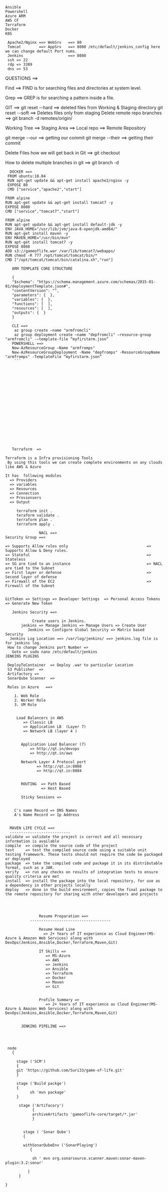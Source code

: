 ```
Ansible 
Powershell
Azure ARM 
AWS CF 
Terraform 
Docker 
K8S 
```

     Apache2/Nginx ==> WebSrv   ==> 80
	 Tomcat        ==> AppSrv   ==> 8080 /etc/default/jenkins_config here we can change default Port nums.
	 Jenkins                    ==> 8080
	 ssh => 22
	 rdp => 3389
	 dns => 53
	 
	 

QUESTIONS ==>
 

Find ==> FIND is for searching files and directories at system level.

Grep ==> GREP is for searching a pattern inside a file. 
  
  
  GIT ==>
    git reset --hard ==> deleted files from Working & Staging directory 
	git reset --soft ==> Deletes files only from staging 
	Delete remote repo branches ==> git branch -d remotes/origin/<branchName>
	
   Working Tree ==> Staging Area  ==> Local repo   ==> Remote Repository
   
   git merge --our   ==> getting our commit 
   git merge --their ==> getting their commit 
   

   Delete Files how we will get back in Git  ==> git checkout 
    
   How to delete multiple branches in git ==> git branch -d <branchName>	
   
```   
  DOCKER ==>
 FROM ubuntu:18.04
 RUN apt-get update && apt-get install apache2/nginx -y 
 EXPOSE 80
 CMD ["service","apache2","start"]
 ```
 
 ```
 FROM alpine
 RUN apt-get update && apt-get install tomcat7 -y
 EXPOSE 8080
 CMD ["service","tomcat7","start"]
 ```

 ```
 FROM alpine
 RUN apt-get update && apt-get install default-jdk -y
 ENV JAVA_HOME="/usr/lib/jvm/java-8-openjdk-amd64/"
 RUN apt-get install maven -y
 ENV MAVEN_HOME="/usr/bin/mvn"
 RUN apt-get install tomcat7 -y 
 EXPOSE 8080
 ADD s3://gameoflife.war /var/lib/tomcat7/webapps/ 
 RUN chmod -R 777 /opt/tomcat/tomcat/bin/*
 CMD ["/opt/tomcat/tomcat/bin/catalina.sh","run"]
 ```
 
 
 ```
    ARM TEMPLATE CORE STRUCTURE 
	
	{
    "$schema": "https://schema.management.azure.com/schemas/2015-01-01/deploymentTemplate.json#",
    "contentVersion": "",
    "parameters": {  },
    "variables": {  },
    "functions": [  ],
    "resources": [  ],
    "outputs": {  }
    }
	
	CLI ==>
	 az group create –name "armfromcli"
	 az group deployment create –name "depfromcli" –resource-group "armfromcli" -–template-file “myfirstarm.json”
	POWERSHELL ==>
    New-AzResourceGroup –Name "armfromps"
    New-AzResourceGroupDeployment -Name "depfromps" -ResourceGroupName "armfromps" -TemplateFile “myfirstarm.json”  	
	 ```
   
 
 
 
 
 
 
   
   
   
   
   
   
   
   
   
   
   
   
    Terraform  =>
 
 Terraform is a Infra provisioning Tools 
  By using this tools we can create complete environments on any clouds like AWS & Azure

It has  following modules
   => Providers
   => variables 
   => Resources 
   => Connection
   => Provionsers
   => Output
      
	  terraform init .
	  teraform validate .
	  terraform plan .
	  terraform apply .
   
                NACL ==>                                                    Security Group ==>

 => Supports Allow rules only 									=> Supports Allow & Deny rules.
 => Stateful													=> Stateless
 => SG are tied to an instance 									=> NACL are tied to the Subnet
 => First layer or defense                                      => Second layer of defense  		 
 => Firewall of the EC2                                         => Firewall of the Subnet 


GitToken => Settings => Developer Settings  => Personal Access Tokens => Generate New Token 

    Jenkins Security ==> 
	        
			 Create users in Jenkins.
		jenkins => Manage Jenkins => Manage Users => Create User  
	       Jenkins => Configure Global Security => Matrix based Security  
   Jenkins Log Location ==> /var/log/jenkins/ ==> jenkins.log file is for jenkins log.
  How to change Jenkins port Number =>
    Goto => sudo nano /etc/default/jenkins
JENKINS PLUGINS 

  DeployToContainer  => Deploy .war to particular Location 
  S3 Publisher  => 
  Artifactory =>
  SonarQube Scanner  =>
  
  Roles in Azure   ==>
  
     1. Web Role
	 2. Worker Role
	 3. VM Role
	 
	 
	  Load Balancers in AWS 
	     => Classic LB
		 => Application LB  (Layer 7)
		 => Network LB (layer 4 )
		 
		 
		Application Load Balancer (7)
		    => http://qt.in/devops
			=> http://qt.in/aws
			
	    Network Layer 4 Protocol port
               => http://qt.in:8080
               => http://qt.in:8084	


        ROUTING  => Path Based 
                 => Host Based 	

        Sticky Sessions => 	
 

     C's name Record => DNS Names
     A's Name Record =>	Ip Address


   MAVEN LIFE CYCLE ==>
   ---------------------------
validate => validate the project is correct and all necessary information is available
compile  => compile the source code of the project 
test     => test the compiled source code using a suitable unit testing framework. These tests should not require the code be packaged or deployed
package  => take the compiled code and package it in its distributable format, such as a JAR.
verify   => run any checks on results of integration tests to ensure quality criteria are met
install  => install the package into the local repository, for use as a dependency in other projects locally
deploy   => done in the build environment, copies the final package to the remote repository for sharing with other developers and projects   
    			
				
				
				
				Resume Preparation ==>
			------------------------------------	
				
				Resume Head Line 
				  => 2+ Years of IT experience as Cloud Engineer(MS-Azure & Amazon Web Services) along with DevOps(Jenkins,Ansible,Docker,Terraform,Maven,Git)
		        
				IT Skills =>
                   => MS-Azure 
				   => AWS 
				   => Jenkins
				   => Ansible
				   => Terraform
				   => Docker 
				   => Maven 
				   => Git
				   
				   
				Profile Summary =>
                   => 2+ Years of IT experience as Cloud Engineer(MS-Azure & Amazon Web Services) along with DevOps(Jenkins,Ansible,Docker,Terraform,Maven,Git)
             				   
			    
        JENKINS PIPELINE ==> 


       

  node 
    {
  
      stage ('SCM') 
	  {
	  git 'https://github.com/Suri33/game-of-life.git'
	  }
	  
	  stage ('Build packge') 
	  {
            sh 'mvn package'	  
	  }
	   
	   stage ('Artifacory')
	         {
             archiveArtifacts 'gameoflife-core/target/*.jar'             
			 }
	   
	        
		 stage ( 'Sonar Qube')
		 {

         withSonarQubeEnv ('SonarPlaying') 
		    {
		   
             sh ' mvn org.sonarsource.scanner.maven:sonar-maven-plugin:3.2:sonar'              
           
		   }					 
	   }
		 
}		
				  
				  
				
				
				